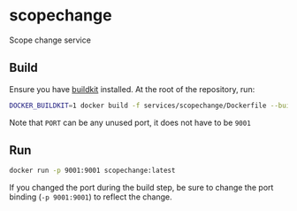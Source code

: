 # scopechange

Scope change service

## Build

Ensure you have [buildkit](https://docs.docker.com/build/buildkit/) installed. At the root of the repository, run:

```sh
DOCKER_BUILDKIT=1 docker build -f services/scopechange/Dockerfile --build-arg PORT=9001 -t scopechange .
```

Note that `PORT` can be any unused port, it does not have to be `9001`

## Run
```sh
docker run -p 9001:9001 scopechange:latest
```

If you changed the port during the build step, be sure to change the port binding (`-p 9001:9001`) to reflect the change.
